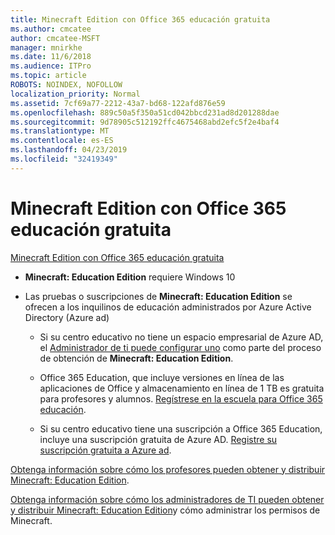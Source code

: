 ```yaml
---
title: Minecraft Edition con Office 365 educación gratuita
ms.author: cmcatee
author: cmcatee-MSFT
manager: mnirkhe
ms.date: 11/6/2018
ms.audience: ITPro
ms.topic: article
ROBOTS: NOINDEX, NOFOLLOW
localization_priority: Normal
ms.assetid: 7cf69a77-2212-43a7-bd68-122afd876e59
ms.openlocfilehash: 889c50a5f350a51cd042bbcd231ad8d201288dae
ms.sourcegitcommit: 9d78905c512192ffc4675468abd2efc5f2e4baf4
ms.translationtype: MT
ms.contentlocale: es-ES
ms.lasthandoff: 04/23/2019
ms.locfileid: "32419349"
---
```

# <a name="minecraft-edition-with-office-365-education-for-free"></a>Minecraft Edition con Office 365 educación gratuita

[Minecraft Edition con Office 365 educación gratuita](https://docs.microsoft.com/education/windows/get-minecraft-for-education)
  
- **Minecraft: Education Edition** requiere Windows 10 
    
- Las pruebas o suscripciones de **Minecraft: Education Edition** se ofrecen a los inquilinos de educación administrados por Azure Active Directory (Azure ad) 
    
  - Si su centro educativo no tiene un espacio empresarial de Azure AD, el [Administrador de ti puede configurar uno](https://docs.microsoft.com/education/windows/school-get-minecraft) como parte del proceso de obtención de **Minecraft: Education Edition**.
    
  - Office 365 Education, que incluye versiones en línea de las aplicaciones de Office y almacenamiento en línea de 1 TB es gratuita para profesores y alumnos. [Regístrese en la escuela para Office 365 educación](https://products.office.com/academic/office-365-education-plan).
    
  - Si su centro educativo tiene una suscripción a Office 365 Education, incluye una suscripción gratuita de Azure AD. [Registre su suscripción gratuita a Azure ad](https://msdn.microsoft.com/library/windows/hardware/mt703369%28v=vs.85%29.aspx).
    
[Obtenga información sobre cómo los profesores pueden obtener y distribuir Minecraft: Education Edition](https://docs.microsoft.com/education/windows/teacher-get-minecraft).
  
[Obtenga información sobre cómo los administradores de TI pueden obtener y distribuir Minecraft: Education Edition](https://docs.microsoft.com/education/windows/school-get-minecraft)y cómo administrar los permisos de Minecraft.
  

